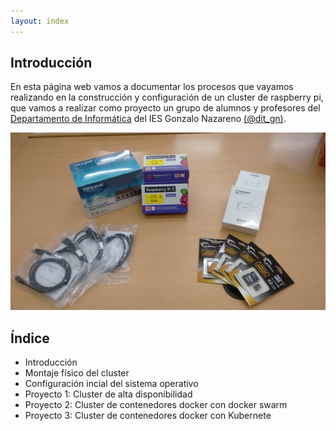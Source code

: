 ```yaml
---
layout: index
---
```


## Introducción

En esta página web vamos a documentar los procesos que vayamos realizando en la construcción y configuración de un cluster de raspberry pi, que vamos a realizar como proyecto un grupo de alumnos y profesores del [Departamento de Informática](http://informatica.gonzalonazareno.org) del IES Gonzalo Nazareno [(@dit_gn)](https://twitter.com/dit_GN).

![Comenzamos...](img/01.jpg)

## Índice

* Introducción
* Montaje físico del cluster
* Configuración incial del sistema operativo
* Proyecto 1: Cluster de alta disponibilidad
* Proyecto 2: Cluster de contenedores docker con docker swarm
* Proyecto 3: Cluster de contenedores docker con Kubernete